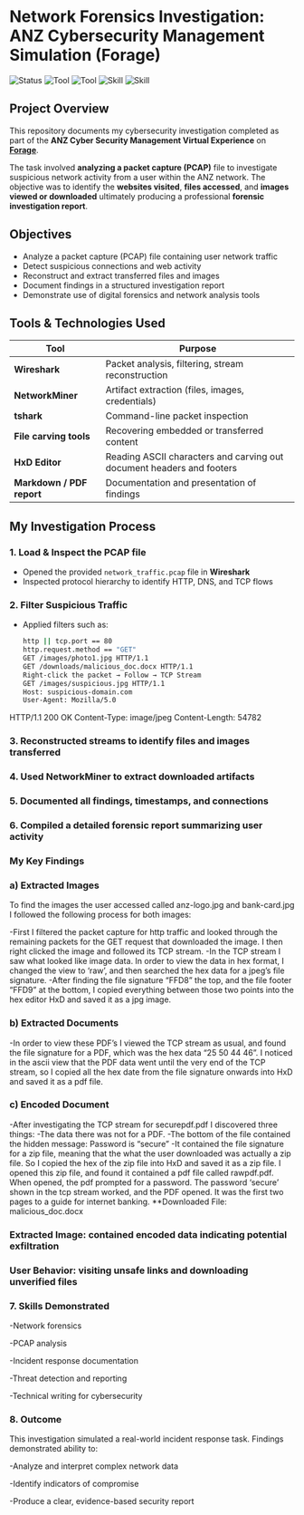 # Network Forensics Investigation: ANZ Cybersecurity Management Simulation (Forage)

![Status](https://img.shields.io/badge/status-completed-success)
![Tool](https://img.shields.io/badge/tool-Wireshark-blue)
![Tool](https://img.shields.io/badge/tool-NetworkMiner-green)
![Skill](https://img.shields.io/badge/skill-Network_Forensics-orange)
![Skill](https://img.shields.io/badge/skill-Incident_Response-red)



## Project Overview

This repository documents my cybersecurity investigation completed as part of the **ANZ Cyber Security Management Virtual Experience** on **[Forage](https://www.theforage.com/)**.

The task involved **analyzing a packet capture (PCAP)** file to investigate suspicious network activity from a user within the ANZ network. The objective was to identify the **websites visited**, **files accessed**, and **images viewed or downloaded** ultimately producing a professional **forensic investigation report**.



## Objectives

- Analyze a packet capture (PCAP) file containing user network traffic  
- Detect suspicious connections and web activity  
- Reconstruct and extract transferred files and images  
- Document findings in a structured investigation report  
- Demonstrate use of digital forensics and network analysis tools  



## Tools & Technologies Used

| Tool | Purpose |
|------|----------|
| **Wireshark** | Packet analysis, filtering, stream reconstruction |
| **NetworkMiner** | Artifact extraction (files, images, credentials) |
| **tshark** | Command-line packet inspection |
| **File carving tools** | Recovering embedded or transferred content |
| **HxD Editor** | Reading ASCII characters and carving out document headers and footers |
| **Markdown / PDF report** | Documentation and presentation of findings |



## My Investigation Process

### 1. Load & Inspect the PCAP file
- Opened the provided `network_traffic.pcap` file in **Wireshark**  
- Inspected protocol hierarchy to identify HTTP, DNS, and TCP flows  

### 2. Filter Suspicious Traffic
- Applied filters such as:
  ```bash
  http || tcp.port == 80
  http.request.method == "GET"
  GET /images/photo1.jpg HTTP/1.1
  GET /downloads/malicious_doc.docx HTTP/1.1
  Right-click the packet → Follow → TCP Stream
  GET /images/suspicious.jpg HTTP/1.1
  Host: suspicious-domain.com
  User-Agent: Mozilla/5.0

HTTP/1.1 200 OK
Content-Type: image/jpeg
Content-Length: 54782
<binary data...>


### 3. Reconstructed streams to identify files and images transferred

### 4. Used NetworkMiner to extract downloaded artifacts

### 5. Documented all findings, timestamps, and connections

### 6. Compiled a detailed forensic report summarizing user activity

### My Key Findings
### a) Extracted Images

To find the images the user accessed called anz-logo.jpg and bank-card.jpg I followed the following process for
both images:
   
  -First I filtered the packet capture for http traffic and looked through the remaining packets for the GET request
  that downloaded the image. I then right clicked the image and followed its TCP stream.
  -In the TCP stream I saw what looked like image data. In order to view the data in hex format, I changed the view to
  ‘raw’, and then searched the hex data for a jpeg’s file signature.
  -After finding the file signature “FFD8” the top, and the file footer “FFD9” at the bottom, I copied everything
  between those two points into the hex editor HxD and saved it as a jpg image. 


### b) Extracted Documents
-In order to view these PDF’s I viewed the TCP stream as usual, and found the file signature for a PDF, which was
the hex data “25 50 44 46”. I noticed in the ascii view that the PDF data went until the very end of the TCP stream,
so I copied all the hex date from the file signature onwards into HxD and saved it as a pdf file.

### c) Encoded Document
-After investigating the TCP stream for securepdf.pdf I discovered three things:
-The data there was not for a PDF.
-The bottom of the file contained the hidden message: Password is “secure”
-It contained the file signature for a zip file, meaning that the what the user downloaded was actually a zip file.
So I copied the hex of the zip file into HxD and saved it as a zip file. I opened this zip file, and found it contained a
pdf file called rawpdf.pdf. When opened, the pdf prompted for a password. The password ‘secure’ shown in the tcp
stream worked, and the PDF opened. It was the first two pages to a guide for internet banking.
**Downloaded File: malicious_doc.docx

### Extracted Image: contained encoded data indicating potential exfiltration

### User Behavior: visiting unsafe links and downloading unverified files

### 7. Skills Demonstrated

-Network forensics

-PCAP analysis

-Incident response documentation

-Threat detection and reporting

-Technical writing for cybersecurity

### 8. Outcome

This investigation simulated a real-world incident response task. Findings demonstrated ability to:

-Analyze and interpret complex network data

-Identify indicators of compromise

-Produce a clear, evidence-based security report
